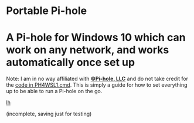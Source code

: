 # Portable Pi-hole
A Pi-hole for Windows 10 which can work on any network, and works automatically once set up
=


Note: I am in no way affiliated with [**©Pi-hole, LLC**](https://pi-hole.net) and do not take credit for the [code in PH4WSL1.cmd](https://github.com/DesktopECHO/Pi-Hole-for-WSL1). This is simply a guide for how to set everything up to be able to run a Pi-hole on the go.



[lh](localhost)





(incomplete, saving just for testing)


